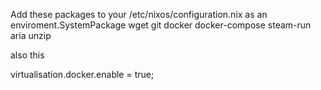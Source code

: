 Add these packages to your /etc/nixos/configuration.nix as an enviroment.SystemPackage
wget
git
docker
docker-compose
steam-run
aria
unzip

also this

virtualisation.docker.enable = true;
